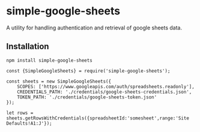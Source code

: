 # simple-google-sheets
A utility for handling authentication and retrieval of google sheets data.

## Installation
`npm install simple-google-sheets`

```
const {SimpleGoogleSheets} = require('simple-google-sheets');

const sheets = new SimpleGoogleSheets({
    SCOPES: ['https://www.googleapis.com/auth/spreadsheets.readonly'],
    CREDENTIALS_PATH: './credentials/google-sheets-credentials.json',
    TOKEN_PATH: './credentials/google-sheets-token.json'
});

let rows = sheets.getRowsWithCredentials({spreadsheetId:'somesheet',range:'Site Defaults!A1:J'});
```
